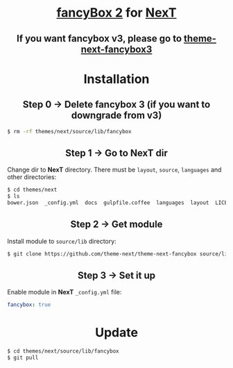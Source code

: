 <h1 align="center"><a href="https://github.com/fancyapps/fancybox">fancyBox 2</a> for <a href="https://github.com/theme-next">NexT</a></h1>

<h2 align="center">If you want fancybox v3, please go to <a href="https://github.com/theme-next/theme-next-fancybox3">theme-next-fancybox3</a></h2>

<h1 align="center">Installation</h1>

<h2 align="center">Step 0 &rarr; Delete fancybox 3 (if you want to downgrade from v3)</h2>

```bash
$ rm -rf themes/next/source/lib/fancybox
```

<h2 align="center">Step 1 &rarr; Go to NexT dir</h2>

Change dir to **NexT** directory. There must be `layout`, `source`, `languages` and other directories:

```sh
$ cd themes/next
$ ls
bower.json  _config.yml  docs  gulpfile.coffee  languages  layout  LICENSE.md  package.json  README.md  scripts  source  test
```

<h2 align="center">Step 2 &rarr; Get module</h2>

Install module to `source/lib` directory:

```sh
$ git clone https://github.com/theme-next/theme-next-fancybox source/lib/fancybox
```

<h2 align="center">Step 3 &rarr; Set it up</h2>

Enable module in **NexT** `_config.yml` file:

```yml
fancybox: true
```

<h1 align="center">Update</h1>

```sh
$ cd themes/next/source/lib/fancybox
$ git pull
```
